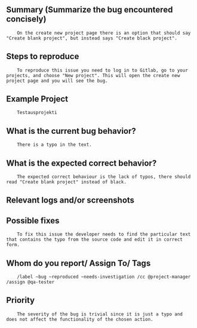 
## Summary (Summarize the bug encountered concisely)

        On the create new project page there is an option that should say "Create blank project", but instead says "Create black project".

## Steps to reproduce

        To reproduce this issue you need to log in to Gitlab, go to your projects, and choose "New project". This will open the create new project page and you will see the bug.

## Example Project

        Testausprojekti

## What is the current bug behavior?

        There is a typo in the text.

## What is the expected correct behavior?

        The expected correct behaviour is the lack of typos, there should read "Create blank project" instead of black.
     
## Relevant logs and/or screenshots

      

## Possible fixes

        To fix this issue the developer needs to find the particular text that contains the typo from the source code and edit it in correct form.  

## Whom do you report/ Assign To/ Tags

        /label ~bug ~reproduced ~needs-investigation /cc @project-manager /assign @qa-tester

## Priority

        The severity of the bug is trivial since it is just a typo and does not affect the functionality of the chosen action.

